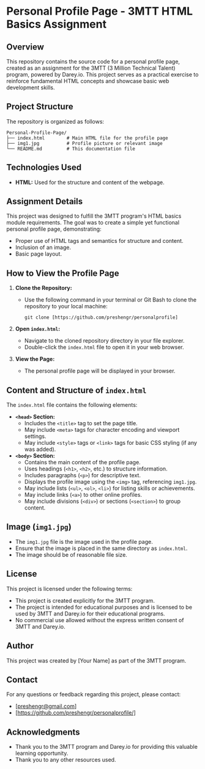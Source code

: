
# Personal Profile Page - 3MTT HTML Basics Assignment

## Overview

This repository contains the source code for a personal profile page, created as an assignment for the 3MTT (3 Million Technical Talent) program, powered by Darey.io. This project serves as a practical exercise to reinforce fundamental HTML concepts and showcase basic web development skills.

## Project Structure

The repository is organized as follows:

```
Personal-Profile-Page/
├── index.html        # Main HTML file for the profile page
├── img1.jpg          # Profile picture or relevant image
└── README.md         # This documentation file
```

## Technologies Used

* **HTML:** Used for the structure and content of the webpage.

## Assignment Details

This project was designed to fulfill the 3MTT program's HTML basics module requirements. The goal was to create a simple yet functional personal profile page, demonstrating:

* Proper use of HTML tags and semantics for structure and content.
* Inclusion of an image.
* Basic page layout.

## How to View the Profile Page

1.  **Clone the Repository:**
    * Use the following command in your terminal or Git Bash to clone the repository to your local machine:

        ```
        git clone [https://github.com/preshengr/personalprofile]
        ```

2.  **Open `index.html`:**
    * Navigate to the cloned repository directory in your file explorer.
    * Double-click the `index.html` file to open it in your web browser.

3.  **View the Page:**
    * The personal profile page will be displayed in your browser.

## Content and Structure of `index.html`

The `index.html` file contains the following elements:

* **`<head>` Section:**
    * Includes the `<title>` tag to set the page title.
    * May include `<meta>` tags for character encoding and viewport settings.
    * May include `<style>` tags or `<link>` tags for basic CSS styling (if any was added).
* **`<body>` Section:**
    * Contains the main content of the profile page.
    * Uses headings (`<h1>`, `<h2>`, etc.) to structure information.
    * Includes paragraphs (`<p>`) for descriptive text.
    * Displays the profile image using the `<img>` tag, referencing `img1.jpg`.
    * May include lists (`<ul>`, `<ol>`, `<li>`) for listing skills or achievements.
    * May include links (`<a>`) to other online profiles.
    * May include divisions (`<div>`) or sections (`<section>`) to group content.

## Image (`img1.jpg`)

* The `img1.jpg` file is the image used in the profile page.
* Ensure that the image is placed in the same directory as `index.html`.
* The image should be of reasonable file size.

## License

This project is licensed under the following terms:

* This project is created explicitly for the 3MTT program.
* The project is intended for educational purposes and is licensed to be used by 3MTT and Darey.io for their educational programs.
* No commercial use allowed without the express written consent of 3MTT and Darey.io.

## Author

This project was created by [Your Name] as part of the 3MTT program.

## Contact

For any questions or feedback regarding this project, please contact:

* [preshengr@gmail.com]
* [https://github.com/preshengr/personalprofile/]

## Acknowledgments

* Thank you to the 3MTT program and Darey.io for providing this valuable learning opportunity.
* Thank you to any other resources used.
